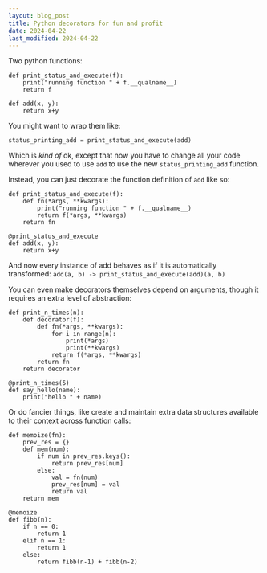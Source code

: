 ```yaml
---
layout: blog_post
title: Python decorators for fun and profit
date: 2024-04-22
last_modified: 2024-04-22
---
```

Two python functions:

```
def print_status_and_execute(f):
    print("running function " + f.__qualname__)
    return f

def add(x, y):
    return x+y
```

You might want to wrap them like:

```
status_printing_add = print_status_and_execute(add)
```

Which is _kind of_ ok, except that now you have to change all your code wherever you used to use `add` to use the new `status_printing_add` function.

Instead, you can just decorate the function definition of `add` like so:
<!--more-->

```
def print_status_and_execute(f):
    def fn(*args, **kwargs):
        print("running function " + f.__qualname__)
        return f(*args, **kwargs)
    return fn

@print_status_and_execute
def add(x, y):
    return x+y
```

And now every instance of add behaves as if it is automatically transformed:
`add(a, b) -> print_status_and_execute(add)(a, b)`

You can even make decorators themselves depend on arguments, though it requires an extra level of abstraction:

```
def print_n_times(n):
    def decorator(f):
        def fn(*args, **kwargs):
            for i in range(n):
                print(*args)
                print(**kwargs)
            return f(*args, **kwargs)
        return fn
    return decorator

@print_n_times(5)
def say_hello(name):
    print("hello " + name)
```

Or do fancier things, like create and maintain extra data structures available to their context across function calls:

```
def memoize(fn):
    prev_res = {}
    def mem(num):
        if num in prev_res.keys():
            return prev_res[num]
        else:
            val = fn(num)
            prev_res[num] = val
            return val
    return mem

@memoize
def fibb(n):
    if n == 0:
        return 1
    elif n == 1:
        return 1
    else:
        return fibb(n-1) + fibb(n-2)
```